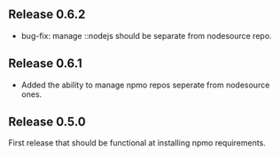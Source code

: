 ## Release 0.6.2

- bug-fix: manage ::nodejs should be separate from nodesource repo.

## Release 0.6.1

- Added the ability to manage npmo repos seperate from nodesource ones.

## Release 0.5.0

First release that should be functional at installing npmo requirements.
